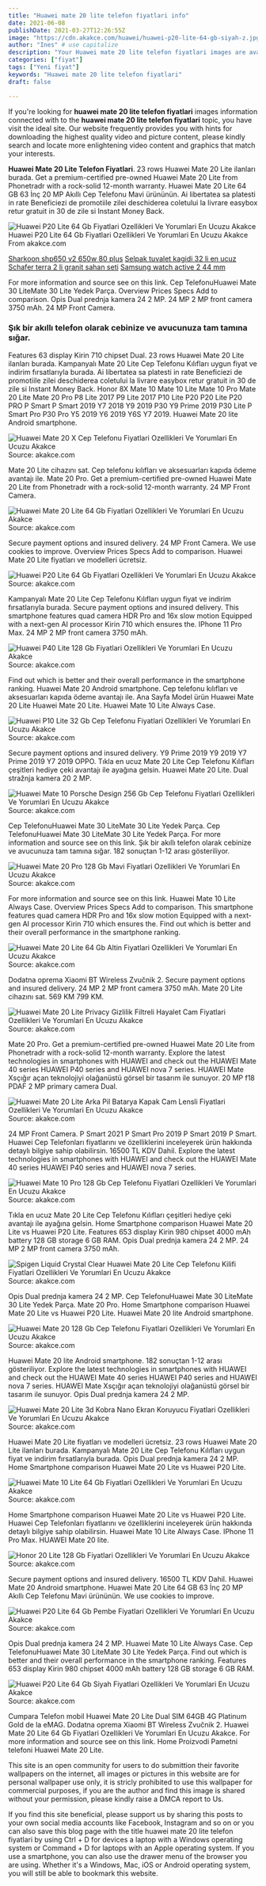 ```yaml
---
title: "Huawei mate 20 lite telefon fiyatlari info"
date: 2021-06-08
publishDate: 2021-03-27T12:26:55Z
image: "https://cdn.akakce.com/huawei/huawei-p20-lite-64-gb-siyah-z.jpg"
author: "Ines" # use capitalize
description: "Your Huawei mate 20 lite telefon fiyatlari images are available in this site. Huawei mate 20 lite telefon fiyatlari are a topic that is being searched for and liked by netizens today. You can Download the Huawei mate 20 lite telefon fiyatlari files here. Download all free images."
categories: ["fiyat"]
tags: ["Yeni fiyat"]
keywords: "Huawei mate 20 lite telefon fiyatlari"
draft: false

---
```


If you're looking for **huawei mate 20 lite telefon fiyatlari** images information connected with to the **huawei mate 20 lite telefon fiyatlari** topic, you have visit the ideal  site.  Our website frequently  provides you with  hints  for downloading  the highest  quality video and picture  content, please kindly search and locate more enlightening video content and graphics  that match your interests.

**Huawei Mate 20 Lite Telefon Fiyatlari**. 23 rows Huawei Mate 20 Lite ilanları burada. Get a premium-certified pre-owned Huawei Mate 20 Lite from Phonetradr with a rock-solid 12-month warranty. Huawei Mate 20 Lite 64 GB 63 İnç 20 MP Akıllı Cep Telefonu Mavi ürününün. Ai libertatea sa platesti in rate Beneficiezi de promotiile zilei deschiderea coletului la livrare easybox retur gratuit in 30 de zile si Instant Money Back.

![Huawei P20 Lite 64 Gb Fiyatlari Ozellikleri Ve Yorumlari En Ucuzu Akakce](https://cdn.akakce.com/huawei/huawei-p20-lite-64-gb-z.jpg "Huawei P20 Lite 64 Gb Fiyatlari Ozellikleri Ve Yorumlari En Ucuzu Akakce")
Huawei P20 Lite 64 Gb Fiyatlari Ozellikleri Ve Yorumlari En Ucuzu Akakce From akakce.com

[Sharkoon shp650 v2 650w 80 plus](/sharkoon-shp650-v2-650w-80-plus/)
[Selpak tuvalet kagidi 32 li en ucuz](/selpak-tuvalet-kagidi-32-li-en-ucuz/)
[Schafer terra 2 li granit sahan seti](/schafer-terra-2-li-granit-sahan-seti/)
[Samsung watch active 2 44 mm](/samsung-watch-active-2-44-mm/)

For more information and source see on this link. Cep TelefonuHuawei Mate 30 LiteMate 30 Lite Yedek Parça. Overview Prices Specs Add to comparison. Opis Dual prednja kamera 24 2 MP. 24 MP 2 MP front camera 3750 mAh. 24 MP Front Camera.

### Şık bir akıllı telefon olarak cebinize ve avucunuza tam tamına sığar.

Features 63 display Kirin 710 chipset Dual. 23 rows Huawei Mate 20 Lite ilanları burada. Kampanyalı Mate 20 Lite Cep Telefonu Kılıfları uygun fiyat ve indirim fırsatlarıyla burada. Ai libertatea sa platesti in rate Beneficiezi de promotiile zilei deschiderea coletului la livrare easybox retur gratuit in 30 de zile si Instant Money Back. Honor 8X Mate 10 Mate 10 Lite Mate 10 Pro Mate 20 Lite Mate 20 Pro P8 Lite 2017 P9 Lite 2017 P10 Lite P20 P20 Lite P20 PRO P Smart P Smart 2019 Y7 2018 Y9 2019 P30 Y9 Prime 2019 P30 Lite P Smart Pro P30 Pro Y5 2019 Y6 2019 Y6S Y7 2019. Huawei Mate 20 lite Android smartphone.


![Huawei Mate 20 X Cep Telefonu Fiyatlari Ozellikleri Ve Yorumlari En Ucuzu Akakce](https://cdn.akakce.com/huawei/huawei-mate-20-x-z.jpg "Huawei Mate 20 X Cep Telefonu Fiyatlari Ozellikleri Ve Yorumlari En Ucuzu Akakce")
Source: akakce.com

Mate 20 Lite cihazını sat. Cep telefonu kılıfları ve aksesuarları kapıda ödeme avantajı ile. Mate 20 Pro. Get a premium-certified pre-owned Huawei Mate 20 Lite from Phonetradr with a rock-solid 12-month warranty. 24 MP Front Camera.

![Huawei Mate 20 Lite 64 Gb Fiyatlari Ozellikleri Ve Yorumlari En Ucuzu Akakce](https://cdn.akakce.com/huawei/huawei-mate-20-lite-64-gb-z.jpg "Huawei Mate 20 Lite 64 Gb Fiyatlari Ozellikleri Ve Yorumlari En Ucuzu Akakce")
Source: akakce.com

Secure payment options and insured delivery. 24 MP Front Camera. We use cookies to improve. Overview Prices Specs Add to comparison. Huawei Mate 20 Lite fiyatları ve modelleri ücretsiz.

![Huawei P20 Lite 64 Gb Fiyatlari Ozellikleri Ve Yorumlari En Ucuzu Akakce](https://cdn.akakce.com/huawei/huawei-p20-lite-64-gb-z.jpg "Huawei P20 Lite 64 Gb Fiyatlari Ozellikleri Ve Yorumlari En Ucuzu Akakce")
Source: akakce.com

Kampanyalı Mate 20 Lite Cep Telefonu Kılıfları uygun fiyat ve indirim fırsatlarıyla burada. Secure payment options and insured delivery. This smartphone features quad camera HDR Pro and 16x slow motion Equipped with a next-gen AI processor Kirin 710 which ensures the. IPhone 11 Pro Max. 24 MP 2 MP front camera 3750 mAh.

![Huawei P40 Lite 128 Gb Fiyatlari Ozellikleri Ve Yorumlari En Ucuzu Akakce](https://cdn.akakce.com/huawei/huawei-p40-lite-128-gb-z.jpg "Huawei P40 Lite 128 Gb Fiyatlari Ozellikleri Ve Yorumlari En Ucuzu Akakce")
Source: akakce.com

Find out which is better and their overall performance in the smartphone ranking. Huawei Mate 20 Android smartphone. Cep telefonu kılıfları ve aksesuarları kapıda ödeme avantajı ile. Ana Sayfa Model ürün Huawei Mate 20 Lite Huawei Mate 20 Lite. Huawei Mate 10 Lite Always Case.

![Huawei P10 Lite 32 Gb Cep Telefonu Fiyatlari Ozellikleri Ve Yorumlari En Ucuzu Akakce](https://cdn.akakce.com/huawei/huawei-p10-lite-32-gb-z.jpg "Huawei P10 Lite 32 Gb Cep Telefonu Fiyatlari Ozellikleri Ve Yorumlari En Ucuzu Akakce")
Source: akakce.com

Secure payment options and insured delivery. Y9 Prime 2019 Y9 2019 Y7 Prime 2019 Y7 2019 OPPO. Tıkla en ucuz Mate 20 Lite Cep Telefonu Kılıfları çeşitleri hediye çeki avantajı ile ayağına gelsin. Huawei Mate 20 Lite. Dual stražnja kamera 20 2 MP.

![Huawei Mate 10 Porsche Design 256 Gb Cep Telefonu Fiyatlari Ozellikleri Ve Yorumlari En Ucuzu Akakce](https://cdn.akakce.com/huawei/huawei-mate-10-porsche-design-256-gb-z.jpg "Huawei Mate 10 Porsche Design 256 Gb Cep Telefonu Fiyatlari Ozellikleri Ve Yorumlari En Ucuzu Akakce")
Source: akakce.com

Cep TelefonuHuawei Mate 30 LiteMate 30 Lite Yedek Parça. Cep TelefonuHuawei Mate 30 LiteMate 30 Lite Yedek Parça. For more information and source see on this link. Şık bir akıllı telefon olarak cebinize ve avucunuza tam tamına sığar. 182 sonuçtan 1-12 arası gösteriliyor.

![Huawei Mate 20 Pro 128 Gb Mavi Fiyatlari Ozellikleri Ve Yorumlari En Ucuzu Akakce](https://cdn.akakce.com/huawei/huawei-mate-20-pro-128-gb-mavi-z.jpg "Huawei Mate 20 Pro 128 Gb Mavi Fiyatlari Ozellikleri Ve Yorumlari En Ucuzu Akakce")
Source: akakce.com

For more information and source see on this link. Huawei Mate 10 Lite Always Case. Overview Prices Specs Add to comparison. This smartphone features quad camera HDR Pro and 16x slow motion Equipped with a next-gen AI processor Kirin 710 which ensures the. Find out which is better and their overall performance in the smartphone ranking.

![Huawei Mate 20 Lite 64 Gb Altin Fiyatlari Ozellikleri Ve Yorumlari En Ucuzu Akakce](https://cdn.akakce.com/huawei/huawei-mate-20-lite-64-gb-altin-z.jpg "Huawei Mate 20 Lite 64 Gb Altin Fiyatlari Ozellikleri Ve Yorumlari En Ucuzu Akakce")
Source: akakce.com

Dodatna oprema Xiaomi BT Wireless Zvučnik 2. Secure payment options and insured delivery. 24 MP 2 MP front camera 3750 mAh. Mate 20 Lite cihazını sat. 569 KM 799 KM.

![Huawei Mate 20 Lite Privacy Gizlilik Filtreli Hayalet Cam Fiyatlari Ozellikleri Ve Yorumlari En Ucuzu Akakce](https://cdn.akakce.com/iv/11070/902/902149969z.jpg "Huawei Mate 20 Lite Privacy Gizlilik Filtreli Hayalet Cam Fiyatlari Ozellikleri Ve Yorumlari En Ucuzu Akakce")
Source: akakce.com

Mate 20 Pro. Get a premium-certified pre-owned Huawei Mate 20 Lite from Phonetradr with a rock-solid 12-month warranty. Explore the latest technologies in smartphones with HUAWEI and check out the HUAWEI Mate 40 series HUAWEI P40 series and HUAWEI nova 7 series. HUAWEI Mate Xsçığır açan teknolojiyi olağanüstü görsel bir tasarım ile sunuyor. 20 MP f18 PDAF 2 MP primary camera Dual.

![Huawei Mate 20 Lite Arka Pil Batarya Kapak Cam Lensli Fiyatlari Ozellikleri Ve Yorumlari En Ucuzu Akakce](https://iis-akakce.akamaized.net/p.z?%2F%2Fmcdn01%2Egittigidiyor%2Enet%2F60170%2F601701969%5F0%2Ejpg "Huawei Mate 20 Lite Arka Pil Batarya Kapak Cam Lensli Fiyatlari Ozellikleri Ve Yorumlari En Ucuzu Akakce")
Source: akakce.com

24 MP Front Camera. P Smart 2021 P Smart Pro 2019 P Smart 2019 P Smart. Huawei Cep Telefonları fiyatlarını ve özelliklerini inceleyerek ürün hakkında detaylı bilgiye sahip olabilirsin. 16500 TL KDV Dahil. Explore the latest technologies in smartphones with HUAWEI and check out the HUAWEI Mate 40 series HUAWEI P40 series and HUAWEI nova 7 series.

![Huawei Mate 10 Pro 128 Gb Cep Telefonu Fiyatlari Ozellikleri Ve Yorumlari En Ucuzu Akakce](https://cdn.akakce.com/huawei/huawei-mate-10-pro-128-gb-z.jpg "Huawei Mate 10 Pro 128 Gb Cep Telefonu Fiyatlari Ozellikleri Ve Yorumlari En Ucuzu Akakce")
Source: akakce.com

Tıkla en ucuz Mate 20 Lite Cep Telefonu Kılıfları çeşitleri hediye çeki avantajı ile ayağına gelsin. Home Smartphone comparison Huawei Mate 20 Lite vs Huawei P20 Lite. Features 653 display Kirin 980 chipset 4000 mAh battery 128 GB storage 6 GB RAM. Opis Dual prednja kamera 24 2 MP. 24 MP 2 MP front camera 3750 mAh.

![Spigen Liquid Crystal Clear Huawei Mate 20 Lite Cep Telefonu Kilifi Fiyatlari Ozellikleri Ve Yorumlari En Ucuzu Akakce](https://cdn.akakce.com/spigen/spigen-liquid-crystal-clear-huawei-mate-20-lite-cep-telefonu-kilifi-z.jpg "Spigen Liquid Crystal Clear Huawei Mate 20 Lite Cep Telefonu Kilifi Fiyatlari Ozellikleri Ve Yorumlari En Ucuzu Akakce")
Source: akakce.com

Opis Dual prednja kamera 24 2 MP. Cep TelefonuHuawei Mate 30 LiteMate 30 Lite Yedek Parça. Mate 20 Pro. Home Smartphone comparison Huawei Mate 20 Lite vs Huawei P20 Lite. Huawei Mate 20 lite Android smartphone.

![Huawei Mate 20 128 Gb Cep Telefonu Fiyatlari Ozellikleri Ve Yorumlari En Ucuzu Akakce](https://cdn.akakce.com/huawei/huawei-mate-20-128-gb-z.jpg "Huawei Mate 20 128 Gb Cep Telefonu Fiyatlari Ozellikleri Ve Yorumlari En Ucuzu Akakce")
Source: akakce.com

Huawei Mate 20 lite Android smartphone. 182 sonuçtan 1-12 arası gösteriliyor. Explore the latest technologies in smartphones with HUAWEI and check out the HUAWEI Mate 40 series HUAWEI P40 series and HUAWEI nova 7 series. HUAWEI Mate Xsçığır açan teknolojiyi olağanüstü görsel bir tasarım ile sunuyor. Opis Dual prednja kamera 24 2 MP.

![Huawei Mate 20 Lite 3d Kobra Nano Ekran Koruyucu Fiyatlari Ozellikleri Ve Yorumlari En Ucuzu Akakce](https://cdn.akakce.com/iv/8301/730/730971182x.jpg "Huawei Mate 20 Lite 3d Kobra Nano Ekran Koruyucu Fiyatlari Ozellikleri Ve Yorumlari En Ucuzu Akakce")
Source: akakce.com

Huawei Mate 20 Lite fiyatları ve modelleri ücretsiz. 23 rows Huawei Mate 20 Lite ilanları burada. Kampanyalı Mate 20 Lite Cep Telefonu Kılıfları uygun fiyat ve indirim fırsatlarıyla burada. Opis Dual prednja kamera 24 2 MP. Home Smartphone comparison Huawei Mate 20 Lite vs Huawei P20 Lite.

![Huawei Mate 10 Lite 64 Gb Fiyatlari Ozellikleri Ve Yorumlari En Ucuzu Akakce](https://cdn.akakce.com/huawei/huawei-mate-10-lite-64-gb-z.jpg "Huawei Mate 10 Lite 64 Gb Fiyatlari Ozellikleri Ve Yorumlari En Ucuzu Akakce")
Source: akakce.com

Home Smartphone comparison Huawei Mate 20 Lite vs Huawei P20 Lite. Huawei Cep Telefonları fiyatlarını ve özelliklerini inceleyerek ürün hakkında detaylı bilgiye sahip olabilirsin. Huawei Mate 10 Lite Always Case. IPhone 11 Pro Max. HUAWEI Mate 20 lite.

![Honor 20 Lite 128 Gb Fiyatlari Ozellikleri Ve Yorumlari En Ucuzu Akakce](https://cdn.akakce.com/honor/honor-20-lite-128-gb-z.jpg "Honor 20 Lite 128 Gb Fiyatlari Ozellikleri Ve Yorumlari En Ucuzu Akakce")
Source: akakce.com

Secure payment options and insured delivery. 16500 TL KDV Dahil. Huawei Mate 20 Android smartphone. Huawei Mate 20 Lite 64 GB 63 İnç 20 MP Akıllı Cep Telefonu Mavi ürününün. We use cookies to improve.

![Huawei P20 Lite 64 Gb Pembe Fiyatlari Ozellikleri Ve Yorumlari En Ucuzu Akakce](https://cdn.akakce.com/huawei/huawei-p20-lite-64-gb-pembe-z.jpg "Huawei P20 Lite 64 Gb Pembe Fiyatlari Ozellikleri Ve Yorumlari En Ucuzu Akakce")
Source: akakce.com

Opis Dual prednja kamera 24 2 MP. Huawei Mate 10 Lite Always Case. Cep TelefonuHuawei Mate 30 LiteMate 30 Lite Yedek Parça. Find out which is better and their overall performance in the smartphone ranking. Features 653 display Kirin 980 chipset 4000 mAh battery 128 GB storage 6 GB RAM.

![Huawei P20 Lite 64 Gb Siyah Fiyatlari Ozellikleri Ve Yorumlari En Ucuzu Akakce](https://cdn.akakce.com/huawei/huawei-p20-lite-64-gb-siyah-z.jpg "Huawei P20 Lite 64 Gb Siyah Fiyatlari Ozellikleri Ve Yorumlari En Ucuzu Akakce")
Source: akakce.com

Cumpara Telefon mobil Huawei Mate 20 Lite Dual SIM 64GB 4G Platinum Gold de la eMAG. Dodatna oprema Xiaomi BT Wireless Zvučnik 2. Huawei Mate 20 Lite 64 Gb Fiyatlari Ozellikleri Ve Yorumlari En Ucuzu Akakce. For more information and source see on this link. Home Proizvodi Pametni telefoni Huawei Mate 20 Lite.

This site is an open community for users to do submittion their favorite wallpapers on the internet, all images or pictures in this website are for personal wallpaper use only, it is stricly prohibited to use this wallpaper for commercial purposes, if you are the author and find this image is shared without your permission, please kindly raise a DMCA report to Us.

If you find this site beneficial, please support us by sharing this posts to your own social media accounts like Facebook, Instagram and so on or you can also save this blog page with the title huawei mate 20 lite telefon fiyatlari by using Ctrl + D for devices a laptop with a Windows operating system or Command + D for laptops with an Apple operating system. If you use a smartphone, you can also use the drawer menu of the browser you are using. Whether it's a Windows, Mac, iOS or Android operating system, you will still be able to bookmark this website.
